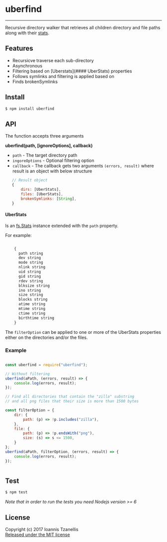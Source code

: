# uberfind
-----------
Recursive directory walker that retrieves all children directory and file paths along with their [stats](https://nodejs.org/api/fs.html#fs_class_fs_stats).

## Features

* Recursicve traverse each sub-directory
* Asynchronous
* Filtering based on [Uberstats](#### UberStats) properties
* Follows symlinks and filtering is applied based on
* Finds brokenSymlinks

## Install
```bash
$ npm install uberfind
```
## API
The function accepts three arguments

__uberfind(path, [ignoreOptions], callback)__

 * ```path``` - The target directory path
 * ```ingoreOptions``` - Optional filtering option
 * ```callback``` - The callback gets two arguments ```(errors, result)``` where result is an object with below structure


 ```javascript
    // Result object
    {
        dirs: [UberStats],
        files: [UberStats],
        brokenSymlinks: [String],
    }
```

#### UberStats
Is an [fs.Stats](https://nodejs.org/api/fs.html#fs_class_fs_stats) instance extended with the ```path``` property.

For example:
```javascript

    {
      path string
      dev string
      mode string
      nlink string
      uid string
      gid string
      rdev string
      blksize string
      ino string
      size string
      blocks string
      atime string
      mtime string
      ctime string
      birthtime string
    }
```

The ```filterOption``` can be applied to one or more of the UberStats properties either on the directories and/or the files.

### Example
```javascript

const uberfind = require("uberfind");

// Without filtering
uberfind(aPath, (errors, result) => {
    console.log(errors, result);
});

// Find all directories that contain the "zilla" substring
// and all png files that their size is more than 1500 bytes

const filterOption = {
    dir: {
        path: (p) => !p.includes("zilla"),
    },
    file: {
        path: (p) => !p.endsWith("png"),
        size: (s) => s <= 1500,
    }
};
uberfind(aPath, filterOption, (errors, result) => {
    console.log(errors, result);
});



```



## Test
```bash
$ npm test
```

_Note that in order to run the tests you need Nodejs version >= 6_

## License
Copyright (c) 2017 Ioannis Tzanellis<br>
[Released under the MIT license](https://github.com/jahnestacado/chunk2json/blob/master/LICENSE)
